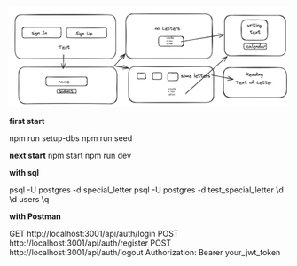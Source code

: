  ![Site Layout](https://github.com/horodylova/special-leter-backend/raw/main/public/Site_Layout.jpg)

**first start**

npm run setup-dbs
npm run seed

**next start**
npm start 
npm run dev

**with sql**

psql -U postgres -d special_letter 
psql -U postgres -d test_special_letter
\d 
\d users
\q

**with Postman**

GET http://localhost:3001/api/auth/login
POST http://localhost:3001/api/auth/register
POST http://localhost:3001/api/auth/logout
Authorization: Bearer your_jwt_token
